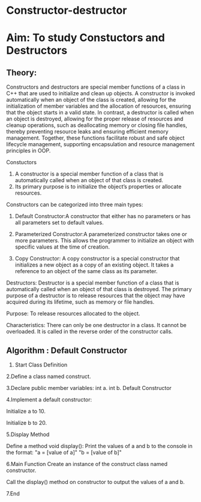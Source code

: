 # Constructor-destructor

# Aim: To study Constuctors and Destructors

## Theory: 
Constructors and destructors are special member functions of a class in C++ that are used to initialize and clean up objects. A constructor is invoked automatically when an object of the class is created, allowing for the initialization of member variables and the allocation of resources, ensuring that the object starts in a valid state. In contrast, a destructor is called when an object is destroyed, allowing for the proper release of resources and cleanup operations, such as deallocating memory or closing file handles, thereby preventing resource leaks and ensuring efficient memory management. Together, these functions facilitate robust and safe object lifecycle management, supporting encapsulation and resource management principles in OOP.


Constuctors
1. A constructor is a special member function of a class that is automatically called when an object of that class is created.
2. Its primary purpose is to initialize the object’s properties or allocate resources.

Constructors can be categorized into three main types:

1. Default Constructor:A constructor that either has no parameters or has all parameters set to default values.
   
2. Parameterized Constructor:A parameterized constructor takes one or more parameters. This allows the programmer to initialize an object with specific values at the time of creation.

3. Copy Constructor: A copy constructor is a special constructor that initializes a new object as a copy of an existing object. It takes a reference to an object of the same class as its parameter.


Destructors: Destructor is a special member function of a class that is automatically called when an object of that class is destroyed.
The primary purpose of a destructor is to release resources that the object may have acquired during its lifetime, such as memory or file handles.

Purpose: To release resources allocated to the object.


Characteristics:
There can only be one destructor in a class.
It cannot be overloaded.
It is called in the reverse order of the constructor calls.

## Algorithm : Default Constructor
1. Start
Class Definition

2.Define a class named construct.

3.Declare public member variables:
int a.
int b.
Default Constructor

4.Implement a default constructor:

Initialize a to 10.

Initialize b to 20.

5.Display Method

Define a method void display():
Print the values of a and b to the console in the format:
"a = [value of a]"
"b = [value of b]"

6.Main Function
Create an instance of the construct class named constructor.

Call the display() method on constructor to output the values of a and b.

7.End
